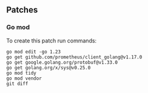 ## Patches

### Go mod

To create this patch run commands:

```shell
go mod edit -go 1.23
go get github.com/prometheus/client_golang@v1.17.0
go get google.golang.org/protobuf@v1.33.0
go get golang.org/x/sys@v0.25.0
go mod tidy
go mod vendor
git diff
```
